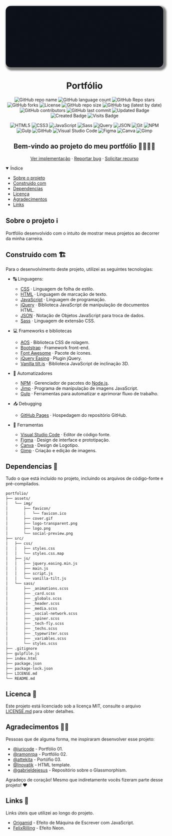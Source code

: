 <!-- Cover -->
<p align="center">
	<img 
		alt="cover"
		loading="lazy"
		src="./assets/img/cover.gif"
		style="border-radius: 15px; box-shadow: 5px 5px 5px 5px rgba(0,0,0,.5);"
		title="Portfólio cover" 
	/>
</p>
<!-- Header -->
<h1 align="center">Portfólio</h1>
<!-- Repo info -->
<p align="center">
	<img alt="GitHub repo name" src="https://img.shields.io/badge/Jeferson%20Lucas-Portfólio-success?style=plastic" title="GitHub repo name"/>
	<img alt="GitHub language count" src="https://img.shields.io/github/languages/count/JefersonLucas/portfolio?style=plastic&color=success" title="GitHub language count"/>
	<img alt="GitHub Repo stars" src="https://img.shields.io/github/stars/JefersonLucas/portfolio?style=plastic&color=success" title="GitHub Repo stars"/>
	<img alt="GitHub forks" src="https://img.shields.io/github/forks/JefersonLucas/portfolio?style=plastic&color=success" title="GitHub forks"/>
	<img alt="License" src="https://img.shields.io/badge/License-MIT-green?style=plastic&color=success" title="License"/>
	<img alt="GitHub repo size" src="https://img.shields.io/github/repo-size/JefersonLucas/portfolio?style=plastic&color=success" title="GitHub repo size"/>
	<img alt="GitHub tag (latest by date)" src="https://img.shields.io/github/v/tag/JefersonLucas/portfolio?style=plastic&color=success" title="GitHub tag (latest by date)"/>
	<img alt="GitHub contributors" src="https://img.shields.io/github/contributors/JefersonLucas/portfolio?style=plastic&color=success" title="GitHub contributors"/>
	<img alt="GitHub last commit" src="https://img.shields.io/github/last-commit/JefersonLucas/portfolio?style=plastic&color=success" title="GitHub last commit"/>
	<img alt="Updated Badge" src="https://badges.pufler.dev/updated/JefersonLucas/portfolio?style=plastic&color=success" title="Updated Badge"/>
	<img alt="Created Badge" src="https://badges.pufler.dev/created/JefersonLucas/portfolio?style=plastic&color=success" title="Created Badge"/>
	<img alt="Visits Badge" src="https://badges.pufler.dev/visits/JefersonLucas/portfolio?style=plastic&color=success" title="Visits Badge"/>
</p>
<!-- Tech info -->
<p align="center">
	<img alt="HTML5" src="https://img.shields.io/badge/-HTML-fff?style=plastic&logo=HTML5" title="HTML5" />
	<img alt="CSS3" src="https://img.shields.io/badge/-CSS-fff?style=plastic&logo=CSS3&logoColor=1572B6" title="CSS3" />
	<img alt="JavaScript" src="https://img.shields.io/badge/-JavaScript-fff?fff&style=plastic&logo=javascript&logoColor=f7ab00" title="JavaScript" />
	<img alt="Sass" src="https://img.shields.io/badge/-Sass-ffffff?style=plastic&logo=sass" title="Sass" />
	<img alt="jQuery" src="https://img.shields.io/badge/-jQuery-fff?style=plastic&logo=jquery&logoColor=4878a0" title="jQuery" />
	<img alt="JSON" src="https://img.shields.io/badge/-JSON-fff?style=plastic&logo=json&logoColor=1a1a1a" title="JSON" />
	<img alt="Git" src="https://img.shields.io/badge/-Git-fff?style=plastic&logo=git" title="Git" />
	<img alt="NPM" src="https://img.shields.io/badge/-NPM-fff?style=plastic&logo=npm" title="NPM" />
	<img alt="Gulp" src="https://img.shields.io/badge/-Gulp-fff?style=plastic&logo=gulp" title="Gulp" />
	<img alt="GitHub" src="https://img.shields.io/badge/-GitHub-fff?style=plastic&logo=github&logoColor=333333" title="GitHub" />
	<img alt="Visual Studio Code" src="https://img.shields.io/badge/-Visual%20Studio%20Code-fff?style=plastic&logo=visual-studio-code&logoColor=007ACC" title="Visual Studio Code" />
	<img alt="Figma" src="https://img.shields.io/badge/-Figma-fff?fff&style=plastic&logo=figma" title="Figma" />
	<img alt="Canva" src="https://img.shields.io/badge/-Canva-fff?fff&style=plastic&logo=canva" title="Canva" />
	<img alt="Gimp" src="https://img.shields.io/badge/-Gimp-fff?fff&style=plastic&logo=gimp&logoColor=695740" title="Gimp" />
</p>
<!-- Apresentação -->
<h2 align="center">Bem-vindo ao projeto do meu portfólio 👨🏻‍💻💼</h2>
<p align="center">
    <a href="https://jefersonlucas.github.io/portfolio/">Ver implementação</a>
    ·
    <a href="https://github.com/JefersonLucas/portfolio/issues">Reportar bug</a>
    ·
    <a href="https://github.com/JefersonLucas/portfolio/issues">Solicitar recurso</a>
  </p>
</p>
<!-- Índice -->
<details open="open">
<summary>Índice</summary>
  <ul>
    <li><a href="#sobre-o-projeto-ℹ">Sobre o projeto</a></li>
		<li><a href="#construido-com-">Construido com</a></li>
    <li><a href="#dependencias-">Dependencias</a></li>
    <li><a href="#licenca-">Licença</a></li>
    <li><a href="#agradecimentos-">Agradecimentos</a></li>
    <li><a href="#links-">Links</a></li>
  </ul>
</details>

<!-- Sobre o projeto -->
## Sobre o projeto &#8505;

Portfólio desenvolvido com o intuito de mostrar meus projetos ao decorrer da minha carreira.

<!-- Construido com --> 
## Construido com &#127959;

Para o desenvolvimento deste projeto, utilizei as seguintes tecnologias:

* &#128288; Linguagens:
	* [CSS](https://www.w3schools.com/css/) · Linguagem de folha de estilo.
	* [HTML](https://www.w3schools.com/html/default.asp) · Linguagem de marcação de texto.
	* [JavaScript](https://www.w3schools.com/js/default.asp) · Linguagem de programação.
	* [jQuery](https://jquery.com/) · Biblioteca JavaScript de manipulação de documentos HTML.
	* [JSON](https://www.json.org/json-en.html) · Notação de Objetos JavaScript para troca de dados.
	* [Sass](https://sass-lang.com/) · Linguagem de extensão CSS.

* &#128187; Frameworks e bibliotecas
	* [AOS](https://michalsnik.github.io/aos/) · Biblioteca CSS de rolagem.
	* [Bootstrap](https://getbootstrap.com/) · Framework front-end.
	* [Font Awesome](https://fontawesome.com/) · Pacote de ícones.
	* [jQuery Easing](http://gsgd.co.uk/sandbox/jquery/easing/) · Plugin jQuery.
	* [Vanilla tilt.js](https://github.com/micku7zu/vanilla-tilt.js) · Biblioteca JavaScript de inclinação 3D.

* &#128260; Automatizadores
	* [NPM](https://www.npmjs.com/) · Gerenciador de pacotes do [Node.js](https://nodejs.org/en/). 
	* [Jimp](https://www.npmjs.com/package/jimp) · Programa de manipulação de imagens JavaScript.
	* [Gulp](https://gulpjs.com/) · Ferramentas para automatizar e aprimorar fluxo de trabalho.

* &#128228; Debugging
	* [GitHub Pages](https://pages.github.com/) · Hospedagem do repositório GitHub.

* &#129520; Ferramentas
	* [Visual Studio Code](https://code.visualstudio.com/) · Editor de código fonte.
	* [Figma](https://www.figma.com/) · Design de interface e prototipação.
	* [Canva](https://www.canva.com/) · Design de Logotipo.
	* [Gimp](https://www.gimp.org/) · Criação e edição de imagens.

<!-- Dependencias -->
## Dependencias &#128194;
Tudo o que está incluído no projeto, incluindo os arquivos de código-fonte e pré-compilados.

```
portfolio/
├── assets/
│   └── img/
│       ├── favicon/
│       │   └── favicon.ico
│       ├── cover.gif
│       ├── logo-transparent.png
│       ├── logo.png
│       └── social-preview.png
├── src/
│   ├── css/
│   │   ├── styles.css
│   │   └── styles.css.map
│   ├── js/
│   │   ├── jquery.easing.min.js
│   │   ├── main.js
│   │   ├── script.js
│   │   └── vanilla-tilt.js
│   └── sass/
│       ├── _animations.scss
│       ├── _card.scss
│       ├── _globals.scss
│       ├── _header.scss
│       ├── _media.scss
│       ├── _social-network.scss
│       ├── _spiner.scss
│       ├── _tech-fly.scss
│       ├── _techs.scss
│       ├── _typewriter.scss
│       ├── _variables.scss
│       └── styles.scss
├── .gitignore
├── gulpfile.js
├── index.html
├── package.json
├── package-lock.json
├── LICENSE.md
└── README.md
```

<!-- License -->
## Licenca &#129534;

Este projeto está licenciado sob a licença MIT, consulte o arquivo [LICENSE.md](https://github.com/JefersonLucas/portfolio/blob/master/LICENSE.md) para obter detalhes.

<!-- Agradecimentos  -->
## Agradecimentos &#129309;&#127995;

Pessoas que de alguma forma, me inspiraram desenvolver esse projeto:
* [@iuricode](https://portfolio-iuricode.netlify.app/) - Portfólio 01.
* [@ramonrpa](https://ramonrpa.github.io/) - Portfólio 02.
* [@attekita](http://www.attekita.com/) - Portófio 03.
* [@Inovatik](https://inovatik.com/) - HTML template.
* [@gabrieldejesus](https://github.com/gabrieldejesus) - Repositório sobre o Glassmorphism.

Agradeço de coração! Mesmo que indiretamente vocês fizeram parte desse projeto! ❤️

## Links &#128279;

Links úteis que utilizei ao longo do projeto.

* [Origamid](https://www.youtube.com/watch?v=zx2axQoY_YM) - Efeito de Máquina de Escrever com JavaScript.
* [FelixRilling](https://codepen.io/FelixRilling/pen/qzfoc) - Efeito Neon.